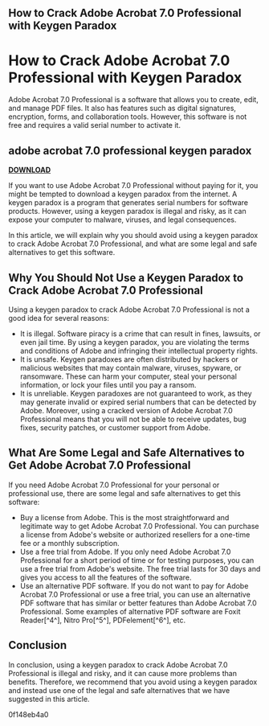 ## How to Crack Adobe Acrobat 7.0 Professional with Keygen Paradox

  
# How to Crack Adobe Acrobat 7.0 Professional with Keygen Paradox
 <article>
<p>Adobe Acrobat 7.0 Professional is a software that allows you to create, edit, and manage PDF files. It also has features such as digital signatures, encryption, forms, and collaboration tools. However, this software is not free and requires a valid serial number to activate it.</p>
<h2>adobe acrobat 7.0 professional keygen paradox</h2>
<p><a href="https://www.google.com/url?q=https%3A%2F%2Furluss.com%2F2tK9Tp&sa=D&sntz=1&usg=AOvVaw1b0MKcPgHRDIqf2rkMYzk3"><b>DOWNLOAD</b></a></p>

<p>If you want to use Adobe Acrobat 7.0 Professional without paying for it, you might be tempted to download a keygen paradox from the internet. A keygen paradox is a program that generates serial numbers for software products. However, using a keygen paradox is illegal and risky, as it can expose your computer to malware, viruses, and legal consequences.</p>
<p>In this article, we will explain why you should avoid using a keygen paradox to crack Adobe Acrobat 7.0 Professional, and what are some legal and safe alternatives to get this software.</p>
<h2>Why You Should Not Use a Keygen Paradox to Crack Adobe Acrobat 7.0 Professional</h2>
<p>Using a keygen paradox to crack Adobe Acrobat 7.0 Professional is not a good idea for several reasons:</p>
<ul>
<li>It is illegal. Software piracy is a crime that can result in fines, lawsuits, or even jail time. By using a keygen paradox, you are violating the terms and conditions of Adobe and infringing their intellectual property rights.</li>
<li>It is unsafe. Keygen paradoxes are often distributed by hackers or malicious websites that may contain malware, viruses, spyware, or ransomware. These can harm your computer, steal your personal information, or lock your files until you pay a ransom.</li>
<li>It is unreliable. Keygen paradoxes are not guaranteed to work, as they may generate invalid or expired serial numbers that can be detected by Adobe. Moreover, using a cracked version of Adobe Acrobat 7.0 Professional means that you will not be able to receive updates, bug fixes, security patches, or customer support from Adobe.</li>
</ul>
<h2>What Are Some Legal and Safe Alternatives to Get Adobe Acrobat 7.0 Professional</h2>
<p>If you need Adobe Acrobat 7.0 Professional for your personal or professional use, there are some legal and safe alternatives to get this software:</p>
<ul>
<li>Buy a license from Adobe. This is the most straightforward and legitimate way to get Adobe Acrobat 7.0 Professional. You can purchase a license from Adobe's website or authorized resellers for a one-time fee or a monthly subscription.</li>
<li>Use a free trial from Adobe. If you only need Adobe Acrobat 7.0 Professional for a short period of time or for testing purposes, you can use a free trial from Adobe's website. The free trial lasts for 30 days and gives you access to all the features of the software.</li>
<li>Use an alternative PDF software. If you do not want to pay for Adobe Acrobat 7.0 Professional or use a free trial, you can use an alternative PDF software that has similar or better features than Adobe Acrobat 7.0 Professional. Some examples of alternative PDF software are Foxit Reader[^4^], Nitro Pro[^5^], PDFelement[^6^], etc.</li>
</ul>
<h2>Conclusion</h2>
<p>In conclusion, using a keygen paradox to crack Adobe Acrobat 7.0 Professional is illegal and risky, and it can cause more problems than benefits. Therefore, we recommend that you avoid using a keygen paradox and instead use one of the legal and safe alternatives that we have suggested in this article.</p>
</article> 0f148eb4a0
